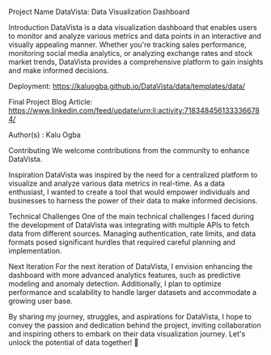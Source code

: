 Project Name
DataVista: Data Visualization Dashboard

Introduction
DataVista is a data visualization dashboard that enables users to monitor and analyze various metrics and data points in an interactive and visually appealing manner. Whether you're tracking sales performance, monitoring social media analytics, or analyzing exchange rates and stock market trends, DataVista provides a comprehensive platform to gain insights and make informed decisions.

Deployment: https://kaluogba.github.io/DataVista/data/templates/data/

Final Project Blog Article: https://www.linkedin.com/feed/update/urn:li:activity:7183484561333366784/

Author(s) : Kalu Ogba

Contributing
We welcome contributions from the community to enhance DataVista. 

Inspiration
DataVista was inspired by the need for a centralized platform to visualize and analyze various data metrics in real-time. As a data enthusiast, I wanted to create a tool that would empower individuals and businesses to harness the power of their data to make informed decisions.

Technical Challenges
One of the main technical challenges I faced during the development of DataVista was integrating with multiple APIs to fetch data from different sources. Managing authentication, rate limits, and data formats posed significant hurdles that required careful planning and implementation.

Next Iteration
For the next iteration of DataVista, I envision enhancing the dashboard with more advanced analytics features, such as predictive modeling and anomaly detection. Additionally, I plan to optimize performance and scalability to handle larger datasets and accommodate a growing user base.

By sharing my journey, struggles, and aspirations for DataVista, I hope to convey the passion and dedication behind the project, inviting collaboration and inspiring others to embark on their data visualization journey. Let's unlock the potential of data together! 🚀
